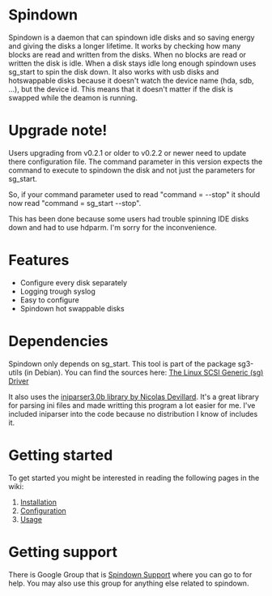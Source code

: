 # Spindown #

Spindown is a daemon that can spindown idle disks and so saving energy and giving the disks a longer lifetime. It works by checking how many blocks are read and written from the disks. When no blocks are read or written the disk is idle. When a disk stays idle long enough spindown uses sg\_start to spin the disk down. It also works with usb disks and hotswappable disks because it doesn't watch the device name (hda, sdb, ...), but the device id. This means that it doesn't matter if the disk is swapped while the deamon is running.

# Upgrade note! #

Users upgrading from v0.2.1 or older to v0.2.2 or newer need to update there configuration file. The command parameter in this version expects the command to execute to spindown the disk and not just the parameters for sg\_start.

So, if your command parameter used to read "command = --stop" it should now read "command = sg\_start --stop".

This has been done because some users had trouble spinning IDE disks down and had to use hdparm. I'm sorry for the inconvenience.

# Features #

  * Configure every disk separately
  * Logging trough syslog
  * Easy to configure
  * Spindown hot swappable disks

# Dependencies #

Spindown only depends on sg\_start. This tool is part of the package sg3-utils (in Debian). You can find the sources here: [The Linux SCSI Generic (sg) Driver](http://sg.torque.net/sg/index.html)

It also uses the [iniparser3.0b library by Nicolas Devillard](http://ndevilla.free.fr/iniparser/). It's a great library for parsing ini files and made writting this program a lot easier for me. I've included iniparser into the code because no distribution I know of includes it.

# Getting started #

To get started you might be interested in reading the following pages in the wiki:
  1. [Installation](http://code.google.com/p/spindown/wiki/Installation)
  1. [Configuration](http://code.google.com/p/spindown/wiki/Configuration)
  1. [Usage](http://code.google.com/p/spindown/wiki/Usage)

# Getting support #
There is Google Group that is [Spindown Support](http://groups.google.com/group/spindown-support) where you can go to for help. You may also use this group for anything else related to spindown.